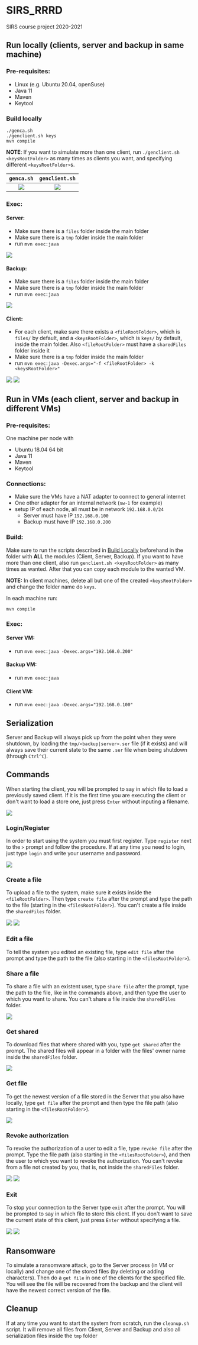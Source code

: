 # SIRS_RRRD
SIRS course project 2020-2021

## Run locally (clients, server and backup in same machine)

### Pre-requisites:
 - Linux (e.g. Ubuntu 20.04, openSuse)
 - Java 11
 - Maven
 - Keytool

### Build locally
```
./genca.sh
./genclient.sh keys
mvn compile
```
<b>NOTE</b>: If you want to simulate more than one client, run `./genclient.sh <keysRootFolder>` as many times as clients you want, and specifying different `<keysRootFolder>`s.

`genca.sh`             |  `genclient.sh`
:-------------------------:|:-------------------------:
![](screenshots/genca.png)  |  ![](screenshots/genclient.png)

### Exec:
#### Server:
  - Make sure there is a `files` folder inside the main folder
  - Make sure there is a `tmp` folder inside the main folder
  - run `mvn exec:java`
  
![](screenshots/ServerFolders.png)

#### Backup:
  - Make sure there is a `files` folder inside the main folder
  - Make sure there is a `tmp` folder inside the main folder
  - run `mvn exec:java`
  
  ![](screenshots/BackupFolder.png)
  
#### Client:
  - For each client, make sure there exists a `<fileRootFolder>`, which is `files/` by default, and a `<keysRootFolder>`, which is `keys/` by default, inside the main folder. Also `<fileRootFolder>` must have a `sharedFiles` folder inside it
  - Make sure there is a `tmp` folder inside the main folder
  - run `mvn exec:java -Dexec.args="-f <fileRootFolder> -k <keysRootFolder>"` 
  
  ![](screenshots/ClientFolder1.png)
  ![](screenshots/ClientFolder2.png)
  
## Run in VMs (each client, server and backup in different VMs)

### Pre-requisites:
One machine per node with
 - Ubuntu 18.04 64 bit
 - Java 11
 - Maven
 - Keytool

### Connections:
 - Make sure the VMs have a NAT adapter to connect to general internet
 - One other adapter for an internal network (`sw-1` for example)
 - setup IP of each node, all must be in network `192.168.0.0/24`
      - Server must have IP `192.168.0.100`
      - Backup must have IP `192.168.0.200`
 

### Build: <!-- maybe discriminate by node-->
Make sure to run the scripts described in [Build Locally](#build-locally) beforehand in the folder with **ALL** the modules (Client, Server, Backup).
If you want to have more than one client, also run `genclient.sh <keysRootFolder>` as many times as wanted.
After that you can copy each module to the wanted VM. 

**NOTE:** In client machines, delete all but one of the created `<keysRootFolder>` and change the folder name do `keys`.

In each machine run:
```
mvn compile
```

### Exec:
#### Server VM:
  - run `mvn exec:java -Dexec.args="192.168.0.200"`
  
#### Backup VM:
  - run `mvn exec:java`
  
#### Client VM:
  - run `mvn exec:java -Dexec.args="192.168.0.100"` 

## Serialization
Server and Backup will always pick up from the point when they were shutdown, by loading the `tmp/<backup|server>.ser` file (if it exists) and will always save their current state to the same `.ser` file when being shutdown (through `Ctrl^C`). 

## Commands

When starting the client, you will be prompted to say in which file to load a previously saved client. If it is the first time you are executing the client or don't want to load a store one, just press `Enter` without inputing a filename.

 ![](screenshots/ClientNoLoad.png)

### Login/Register
In order to start using the system you must first register. Type `register` next to the `>` prompt and follow the procedure. If at any time you need to login, just type `login` and write your username and password.

![](screenshots/ClientRegister.png)

### Create a file
To upload a file to the system, make sure it exists inside the `<fileRootFolder>`. Then type `create file` after the prompt and type the path to the file (starting in the `<filesRootFolder>`). You can't create a file inside the `sharedFiles` folder.

![](screenshots/CreateTestFile.png)
![](screenshots/CreateFileCommand.png)

### Edit a file
To tell the system you edited an existing file, type `edit file` after the prompt and type the path to the file (also starting in the `<filesRootFolder>`).

### Share a file
To share a file with an existent user, type `share file` after the prompt, type the path to the file, like in the commands above, and then type the user to which you want to share. You can't share a file inside the `sharedFiles` folder.

![](screenshots/ShareFile.png)

### Get shared
To download files that where shared with you, type `get shared` after the prompt. The shared files will appear in a folder with the files' owner name inside the `sharedFiles` folder.

![](screenshots/GetShared.png)

### Get file
To get the newest version of a file stored in the Server that you also have locally, type `get file` after the prompt and then type the file path (also starting in the `<filesRootFolder>`).

![](screenshots/GetFile.png)

### Revoke authorization
To revoke the authorization of a user to edit a file, type `revoke file` after the prompt. Type the file path (also starting in the `<filesRootFolder>`), and then the user to which you want to revoke the authorization. You can't revoke from a file not created by you, that is, not inside the `sharedFiles` folder.

![](screenshots/Revoke1.png)
![](screenshots/Revoke2.png)

### Exit
To stop your connection to the Server type `exit` after the prompt. You will be prompted to say in which file to store this client. If you don't want to save the current state of this client, just press `Enter` without specifying a file.

![](screenshots/Exit1.png)
![](screenshots/Exit2.png)

## Ransomware
To simulate a ransomware attack, go to the Server process (in VM or locally) and change one of the stored files (by deleting or adding characters). Then do a `get file` in one of the clients for the specified file. You will see the file will be recovered from the backup and the client will have the newest correct version of the file.

## Cleanup
If at any time you want to start the system from scratch, run the `cleanup.sh` script. It will remove all files from Client, Server and Backup and also all serialization files inside the `tmp` folder
